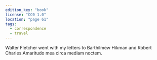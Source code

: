 ```yaml
---
edition_key: "book"
license: "CC0 1.0"
location: "page 61"
tags:
  - correspondence
  - travel
---
```

Walter Fletcher went with my letters to Barthilmew
Hikman and Robert Charles.Amaritudo mea circa mediam
noctem.
